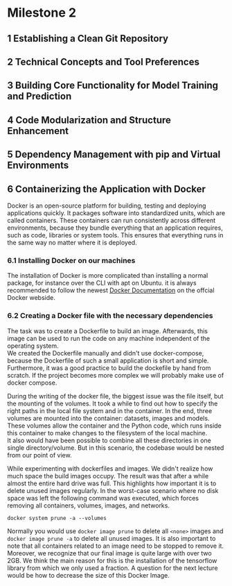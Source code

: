# Milestone 2

## 1 Establishing a Clean Git Repository



## 2 Technical Concepts and Tool Preferences



## 3 Building Core Functionality for Model Training and Prediction



## 4 Code Modularization and Structure Enhancement



## 5 Dependency Management with pip and Virtual Environments



## 6 Containerizing the Application with Docker
Docker is an open-source platform for building, testing and deploying applications quickly. It packages software into standardized units, which are called containers. These containers can run consistently across different environments, because they bundle everything that an application requires, such as code, libraries or system tools.
This ensures that everything runs in the same way no matter where it is deployed.  

### 6.1 Installing Docker on our machines
The installation of Docker is more complicated than installing a normal package, for instance over the CLI with apt on Ubuntu.
it is always recommended to follow the newest [Docker Documentation](https://docs.docker.com/desktop/setup/install/linux/ubuntu/) on the offcial Docker webside. 

### 6.2 Creating a Docker file with the necessary dependencies
The task was to create a Dockerfile to build an image. Afterwards, this image can be used to run the code on any machine independent of the operating system.  
We created the Dockerfile manually and didn't use docker-compose, because the Dockerfile of such a small application is short and simple.  
Furthermore, it was a good practice to build the dockefile by hand from scratch. 
If the project becomes more complex we will probably make use of docker compose. 

During the writing of the docker file, the biggest issue was the file itself, but the mounting of the volumes. It took a while to find out how to specify the right paths in the local file system and in the container. 
In the end, three volumes are mounted into the container: datasets, images and models.
These volumes allow the container and the Python code, which runs inside this container to make changes to the filesystem of the local machine.  
It also would have been possible to combine all these directories in one single directory/volume. But in this scenario, the codebase would be nested from our point of view. 

While experimenting with dockerfiles and images. We didn't realize how much space the build images occupy. The result was that after a while almost the entire hard drive was full. This highlights how important it is to delete unused images regularly.
In the worst-case scenario where no disk space was left the following command was executed, which forces removing all containers, volumes, images, and networks. 
```
docker system prune -a --volumes
```
Normally you would use `docker image prune` to delete all `<none>` images and `docker image prune -a` to delete all unused images.
It is also important to note that all containers related to an image need to be stopped to remove it.  
Moreover, we recognize that our final image is quite large with over two 2GB. We think the main reason for this is the installation of the tensorflow library from which we only used a fraction.
A question for the next lecture would be how to decrease the size of this Docker Image.